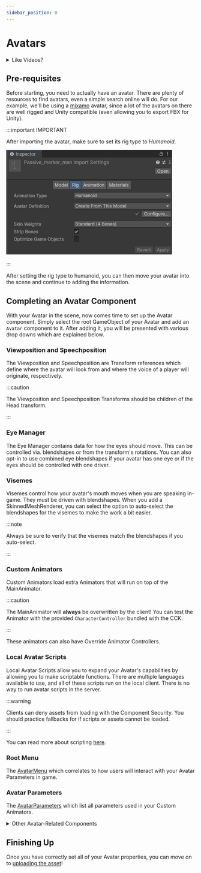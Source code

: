```yaml
---
sidebar_position: 0
---
```


# Avatars

<details><summary>Like Videos?</summary>
<p>

<iframe title="vimeo-player" src="https://player.vimeo.com/video/1092647245?h=ea3dbe20f9" width="100%" style={{"aspect-ratio": "16 / 9"}} frameborder="0" allowfullscreen frameborder="0" allow="autoplay; fullscreen; picture-in-picture; clipboard-write"></iframe>

Here's a video tutorial on setting up an avatar in Hypernex

</p>
</details>

## Pre-requisites

Before starting, you need to actually have an avatar. There are plenty of resources to find avatars, even a simple search online will do. For our example, we'll be using a [mixamo](https://www.mixamo.com/) avatar, since a lot of the avatars on there are well rigged and Unity compatible (even allowing you to export FBX for Unity).

:::important IMPORTANT

After importing the avatar, make sure to set its rig type to *Humanoid*.

![humanoid rig](./img/humanoid-rig.png)

:::

After setting the rig type to humanoid, you can then move your avatar into the scene and continue to adding the information.

## Completing an Avatar Component

With your Avatar in the scene, now comes time to set up the Avatar component. Simply select the root GameObject of your Avatar and add an `Avatar` component to it. After adding it, you will be presented with various drop downs which are explained below.

### Viewposition and Speechposition

The Viewposition and Speechposition are Transform references which define where the avatar will look from and where the voice of a player will originate, respectively.

:::caution

The Viewposition and Speechposition Transforms should be children of the Head transform.

:::

### Eye Manager

The Eye Manager contains data for how the eyes should move. This can be controlled via. blendshapes or from the transform's rotations. You can also opt-in to use combined eye blendshapes if your avatar has one eye or if the eyes should be controlled with one driver.

### Visemes

Visemes control how your avatar's mouth moves when you are speaking in-game. They must be driven with blendshapes. When you add a SkinnedMeshRenderer, you can select the option to auto-select the blendshapes for the visemes to make the work a bit easier.

:::note

Always be sure to verify that the visemes match the blendshapes if you auto-select.

:::

### Custom Animators

Custom Animators load extra Animators that will run on top of the MainAnimator.

:::caution

The MainAnimator will **always** be overwritten by the client! You can test the Animator with the provided `CharacterController` bundled with the CCK.

:::

These animators can also have Override Animator Controllers.

### Local Avatar Scripts

Local Avatar Scripts allow you to expand your Avatar's capabilities by allowing you to make scriptable functions. There are multiple languages available to use, and all of these scripts run on the local client. There is no way to run avatar scripts in the server.

:::warning

Clients can deny assets from loading with the Component Security. You should practice fallbacks for if scripts or assets cannot be loaded.

:::

You can read more about scripting [here](../../engine-api/).

### Root Menu

The [AvatarMenu](./menu) which correlates to how users will interact with your Avatar Parameters in game.

### Avatar Parameters

The [AvatarParameters](./parameters) which list all parameters used in your Custom Animators.

<details><summary>Other Avatar-Related Components</summary>
<p>

<span className="semi-bigger-text">LocalScript</span><br />

The LocalScript allows you to attach a script to be executed locally at runtime.

<span className="semi-bigger-text">FaceTrackingDescriptor</span><br />

The FaceTrackingDescriptor component enables Facial Tracking on your avatar based on blendshapes that match VRCFaceTracking shapes.

</p>
</details>

## Finishing Up

Once you have correctly set all of your Avatar properties, you can move on to [uploading the asset](./../uploading)!